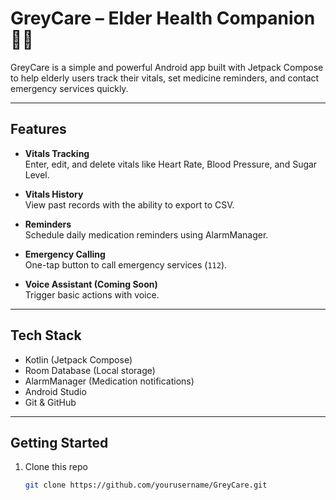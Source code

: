 # GreyCare – Elder Health Companion 👵👴

GreyCare is a simple and powerful Android app built with Jetpack Compose to help elderly users track their vitals, set medicine reminders, and contact emergency services quickly.

---

##  Features

-  **Vitals Tracking**  
  Enter, edit, and delete vitals like Heart Rate, Blood Pressure, and Sugar Level.

-  **Vitals History**  
  View past records with the ability to export to CSV.

-  **Reminders**  
  Schedule daily medication reminders using AlarmManager.

-  **Emergency Calling**  
  One-tap button to call emergency services (`112`).

-  **Voice Assistant (Coming Soon)**  
  Trigger basic actions with voice.

---

##  Tech Stack

- Kotlin (Jetpack Compose)
- Room Database (Local storage)
- AlarmManager (Medication notifications)
- Android Studio
- Git & GitHub

---



##  Getting Started

1. Clone this repo  
   ```bash
   git clone https://github.com/yourusername/GreyCare.git
